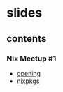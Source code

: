 # slides

## contents

### Nix Meetup #1

- [opening](https://natsukium.github.io/slides/nix-meetup-1/opening)
- [nixpkgs](https://natsukium.github.io/slides/nix-meetup-1/nixpkgs)
